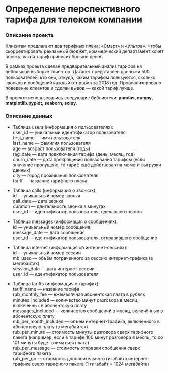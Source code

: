 # Определение перспективного тарифа для телеком компании
### Описание проекта
Клиентам предлагают два тарифных плана: «Смарт» и «Ультра». Чтобы скорректировать рекламный бюджет, коммерческий департамент хочет понять, какой тариф приносит больше денег.

В рамках проекта сделан предварительный анализ тарифов на небольшой выборке клиентов. Датасет представлен данными 500 пользователей: кто они, откуда, каким тарифом пользуются, сколько звонков и сообщений каждый отправил за 2018 год. Проанализировано поведение клиентов и сделан вывод — какой тариф лучше.


В проекте использовались следующие библиотеки: <b>pandas, numpy, matplotlib.pyplot, seaborn, scipy</b>.

### Описание данных
* Таблица users (информация о пользователях):
<br> user_id — уникальный идентификатор пользователя
<br> first_name — имя пользователя
<br> last_name — фамилия пользователя
<br> age — возраст пользователя (годы)
<br> reg_date — дата подключения тарифа (день, месяц, год)
<br> churn_date — дата прекращения пользования тарифом (если значение пропущено, то тариф ещё действовал на момент выгрузки данных)
<br> city — город проживания пользователя
<br> tariff — название тарифного плана

* Таблица calls (информация о звонках):
<br> id — уникальный номер звонка
<br> call_date — дата звонка
<br> duration — длительность звонка в минутах
<br> user_id — идентификатор пользователя, сделавшего звонок

* Таблица messages (информация о сообщениях):
<br> id — уникальный номер сообщения
<br> message_date — дата сообщения
<br> user_id — идентификатор пользователя, отправившего сообщение

* Таблица internet (информация об интернет-сессиях):
<br> id — уникальный номер сессии
<br> mb_used — объём потраченного за сессию интернет-трафика (в мегабайтах)
<br> session_date — дата интернет-сессии
<br> user_id — идентификатор пользователя

* Таблица tariffs (информация о тарифах):
<br> tariff_name — название тарифа
<br> rub_monthly_fee — ежемесячная абонентская плата в рублях
<br> minutes_included — количество минут разговора в месяц, включённых в абонентскую плату
<br> messages_included — количество сообщений в месяц, включённых в абонентскую плату
<br> mb_per_month_included — объём интернет-трафика, включённого в абонентскую плату (в мегабайтах)
<br> rub_per_minute — стоимость минуты разговора сверх тарифного пакета (например, если в тарифе 100 минут разговора в месяц, то со 101 минуты будет взиматься плата)
<br> rub_per_message — стоимость отправки сообщения сверх тарифного пакета
<br> rub_per_gb — стоимость дополнительного гигабайта интернет-трафика сверх тарифного пакета (1 гигабайт = 1024 мегабайта)

